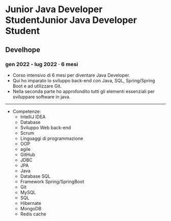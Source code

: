 # Junior Java Developer StudentJunior Java Developer Student
## Develhope
### gen 2022 - lug 2022 · 6 mesi

* Corso intensivo di 6 mesi per diventare Java Developer. 
* Qui ho imparato lo sviluppo back-end con Java, SQL, Spring/Spring Boot e ad utilizzare Git.
* Nella seconda parte ho approfondito tutti gli elementi essenziali per sviluppare software in java.
---------------------------
* Competenze:
  * IntelliJ IDEA
  * Database 
  * Sviluppo Web back-end 
  * Scrum 
  * Linguaggi di programmazione 
  * OOP
  * agile
  * GitHub
  * JDBC
  * JPA
  * Java
  * Database SQL
  * Framework Spring/SpringBoot
  * Git 
  * MySQL
  * SQL
  * Hibernate
  * MongoDB
  * Redis cache